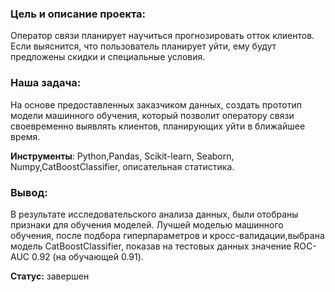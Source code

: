 ### Цель и описание проекта: 
Оператор связи планирует научиться прогнозировать отток клиентов. Если выяснится, что пользователь планирует уйти, ему будут предложены скидки и специальные условия.

### Наша задача:
На основе предоставленных заказчиком данных, создать прототип модели машинного обучения, который позволит оператору связи своевременно выявлять клиентов, планирующих уйти в ближайшее время. 

**Инструменты**:
Python,Pandas, Scikit-learn, Seaborn, Numpy,CatBoostClassifier, описательная статистика.

### Вывод:
В результате исследовательского анализа данных, были отобраны признаки для обучения моделей. Лучшей моделью машинного обучения, после подбора гиперпараметров и кросс-валидации,выбрана модель CatBoostClassifier, показав на тестовых данных значение ROC-AUC 0.92 (на обучающей 0.91).

**Статус:** завершен
